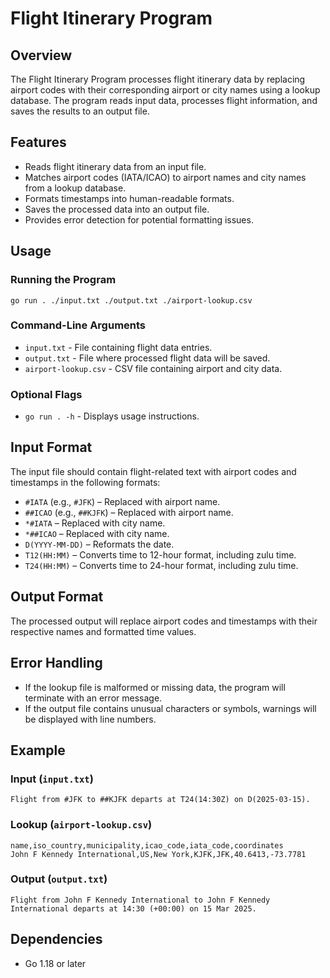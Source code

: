 # Flight Itinerary Program

## Overview
The Flight Itinerary Program processes flight itinerary data by replacing airport codes with their corresponding airport or city names using a lookup database. The program reads input data, processes flight information, and saves the results to an output file.

## Features
- Reads flight itinerary data from an input file.
- Matches airport codes (IATA/ICAO) to airport names and city names from a lookup database.
- Formats timestamps into human-readable formats.
- Saves the processed data into an output file.
- Provides error detection for potential formatting issues.

## Usage
### Running the Program
```
go run . ./input.txt ./output.txt ./airport-lookup.csv
```

### Command-Line Arguments
- `input.txt` - File containing flight data entries.
- `output.txt` - File where processed flight data will be saved.
- `airport-lookup.csv` - CSV file containing airport and city data.

### Optional Flags
- `go run . -h` - Displays usage instructions.

## Input Format
The input file should contain flight-related text with airport codes and timestamps in the following formats:
- `#IATA` (e.g., `#JFK`) – Replaced with airport name.
- `##ICAO` (e.g., `##KJFK`) – Replaced with airport name.
- `*#IATA` – Replaced with city name.
- `*##ICAO` – Replaced with city name.
- `D(YYYY-MM-DD)` – Reformats the date.
- `T12(HH:MM)` – Converts time to 12-hour format, including zulu time.
- `T24(HH:MM)` – Converts time to 24-hour format, including zulu time.

## Output Format
The processed output will replace airport codes and timestamps with their respective names and formatted time values.

## Error Handling
- If the lookup file is malformed or missing data, the program will terminate with an error message.
- If the output file contains unusual characters or symbols, warnings will be displayed with line numbers.

## Example
### Input (`input.txt`)
```
Flight from #JFK to ##KJFK departs at T24(14:30Z) on D(2025-03-15).
```

### Lookup (`airport-lookup.csv`)
```
name,iso_country,municipality,icao_code,iata_code,coordinates
John F Kennedy International,US,New York,KJFK,JFK,40.6413,-73.7781
```

### Output (`output.txt`)
```
Flight from John F Kennedy International to John F Kennedy International departs at 14:30 (+00:00) on 15 Mar 2025.
```

## Dependencies
- Go 1.18 or later


